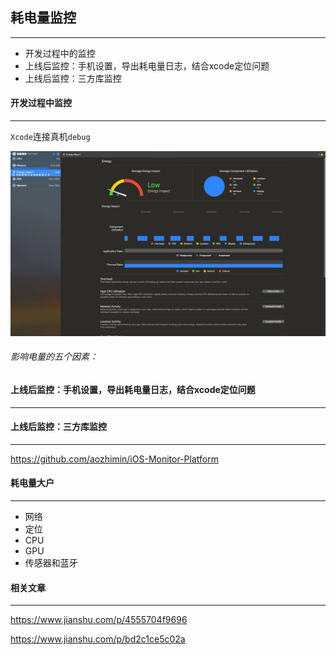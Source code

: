 ## 耗电量监控

-------

- 开发过程中的监控
- 上线后监控：手机设置，导出耗电量日志，结合xcode定位问题
- 上线后监控：三方库监控



#### 开发过程中监控

---------

`Xcode`连接真机`debug`

<img src='./img/1.jpg'>



###### 影响电量的五个因素：





#### 上线后监控：手机设置，导出耗电量日志，结合xcode定位问题

-----------







#### 上线后监控：三方库监控

--------

https://github.com/aozhimin/iOS-Monitor-Platform







#### 耗电量大户

------

- 网络
- 定位
- CPU
- GPU
- 传感器和蓝牙



#### 相关文章

--------

https://www.jianshu.com/p/4555704f9696

https://www.jianshu.com/p/bd2c1ce5c02a





